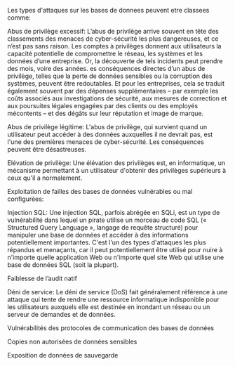 Les types d'attaques sur les bases de donnees peuvent etre classees comme:

Abus de privilège excessif: L’abus de privilège arrive souvent en tête des classements des menaces de cyber-sécurité les plus dangereuses, et ce n’est pas sans raison. Les comptes à privilèges donnent aux utilisateurs la capacité potentielle de compromettre le réseau, les systèmes et les données d’une entreprise. Or, la découverte de tels incidents peut prendre des mois, voire des années. es conséquences directes d’un abus de privilège, telles que la perte de données sensibles ou la corruption des systèmes, peuvent être redoutables. Et pour les entreprises, cela se traduit également souvent par des dépenses supplémentaires – par exemple les coûts associés aux investigations de sécurité, aux mesures de correction et aux poursuites légales engagées par des clients ou des employés mécontents – et des dégâts sur leur réputation et image de marque.

Abus de privilège légitime: L'abus de privilège, qui survient quand un utilisateur peut accéder à des données auxquelles il ne devrait pas, est l'une des premières menaces de cyber-sécurité. Les conséquences peuvent être désastreuses.

Elévation de privilège: Une élévation des privilèges est, en informatique, un mécanisme permettant à un utilisateur d'obtenir des privilèges supérieurs à ceux qu'il a normalement.

Exploitation de failles des bases de données vulnérables ou mal configurées:

Injection SQL: Une injection SQL, parfois abrégée en SQLi, est un type de vulnérabilité dans lequel un pirate utilise un morceau de code SQL (« Structured Query Language », langage de requête structuré) pour manipuler une base de données et accéder à des informations potentiellement importantes. C'est l'un des types d'attaques les plus répandus et menaçants, car il peut potentiellement être utilisé pour nuire à n'importe quelle application Web ou n'importe quel site Web qui utilise une base de données SQL (soit la plupart).

Faiblesse de l’audit natif

Déni de service: Le déni de service (DoS) fait généralement référence à une attaque qui tente de rendre une ressource informatique indisponible pour les utilisateurs auxquels elle est destinée en inondant un réseau ou un serveur de demandes et de données.

Vulnérabilités des protocoles de communication des bases de données

Copies non autorisées de données sensibles

Exposition de données de sauvegarde